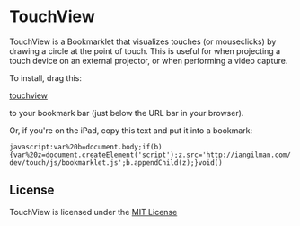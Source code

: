 # TouchView
TouchView is a Bookmarklet that visualizes touches (or mouseclicks) by drawing a circle at the point of touch.  This is useful for when projecting a touch device on an external projector, or when performing a video capture.

To install, drag this: 

<a href="javascript:var%20b=document.body;if(b){var%20z=document.createElement('script');z.src='http://iangilman.com/dev/touch/js/bookmarklet.js';b.appendChild(z);}void()" class="bookmarklet">touchview</a>

to your bookmark bar (just below the URL bar in your browser).

Or, if you're on the iPad, copy this text and put it into a bookmark:

`javascript:var%20b=document.body;if(b){var%20z=document.createElement('script');z.src='http://iangilman.com/dev/touch/js/bookmarklet.js';b.appendChild(z);}void()`

## License
TouchView is licensed under the [MIT License](https://raw.github.com/AppliedIS/touchview/master/MIT-License.txt)

